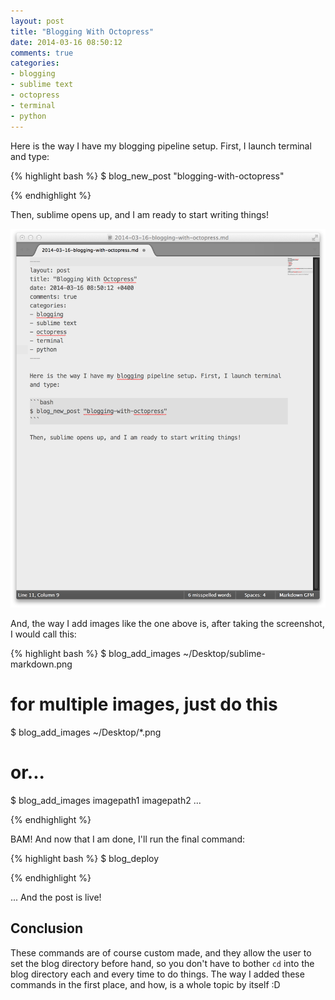 ```yaml
---
layout: post
title: "Blogging With Octopress"
date: 2014-03-16 08:50:12
comments: true
categories: 
- blogging
- sublime text
- octopress
- terminal
- python
---
```


Here is the way I have my blogging pipeline setup. First, I launch terminal and type:

{% highlight bash %}
$ blog_new_post "blogging-with-octopress"

{% endhighlight %}

Then, sublime opens up, and I am ready to start writing things!

![](/images/sublime-markdown.png)

And, the way I add images like the one above is, after taking the screenshot, I would call this:

{% highlight bash %}
$ blog_add_images ~/Desktop/sublime-markdown.png 
# for multiple images, just do this
$ blog_add_images ~/Desktop/*.png
# or...
$ blog_add_images imagepath1 imagepath2 ...

{% endhighlight %}

BAM! And now that I am done, I'll run the final command:

{% highlight bash %}
$ blog_deploy

{% endhighlight %}

... And the post is live!

## Conclusion

These commands are of course custom made, and they allow the user to set the blog directory before hand, so you don't have to bother `cd` into the blog directory each and every time to do things. The way I added these commands in the first place, and how, is a whole topic by itself :D
